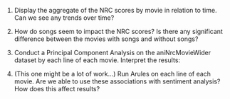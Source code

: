 1. Display the aggregate of the NRC scores by movie in relation to time. Can we see any trends over time?

2. How do songs seem to impact the NRC scores? Is there any significant difference between the movies with songs and without songs?

3. Conduct a Principal Component Analysis on the aniNrcMovieWider dataset by each line of each movie. Interpret the results:

4. (This one might be a lot of work...)
Run Arules on each line of each movie. Are we able to use these associations with sentiment analysis? How does this affect results?

